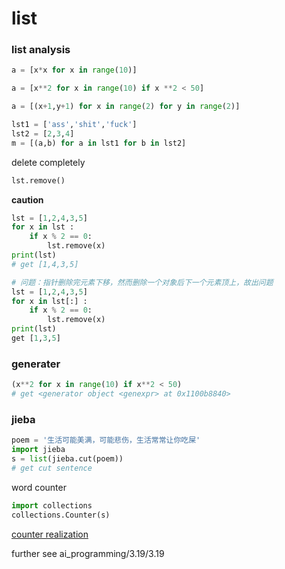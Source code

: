 # list
### list analysis
```python
a = [x*x for x in range(10)]
```
```python
a = [x**2 for x in range(10) if x **2 < 50]
```
```python
a = [(x+1,y+1) for x in range(2) for y in range(2)]
```
```python
lst1 = ['ass','shit','fuck']
lst2 = [2,3,4]
m = [(a,b) for a in lst1 for b in lst2]
```
delete completely
```python
lst.remove()
```
**caution**
```python
lst = [1,2,4,3,5]
for x in lst :
    if x % 2 == 0:
        lst.remove(x)
print(lst)
# get [1,4,3,5]

# 问题：指针删除完元素下移，然而删除一个对象后下一个元素顶上，故出问题
lst = [1,2,4,3,5]
for x in lst[:] :
    if x % 2 == 0:
        lst.remove(x)
print(lst)
get [1,3,5]
```
### generater
``` python
(x**2 for x in range(10) if x**2 < 50)
# get <generator object <genexpr> at 0x1100b8840>
```
### jieba
```python
poem = '生活可能美满，可能悲伤，生活常常让你吃屎'
import jieba
s = list(jieba.cut(poem))
# get cut sentence
```
word counter
```python
import collections
collections.Counter(s)
```
[counter realization](/chapter_1/set.md)

further see ai_programming/3.19/3.19



